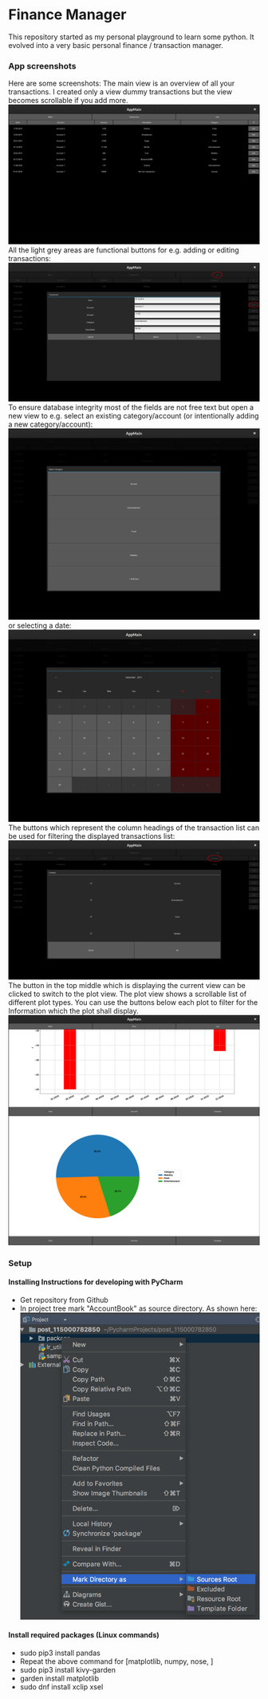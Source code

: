 # Finance Manager
This repository started as my personal playground to learn some python.
It evolved into a very basic personal finance / transaction manager.

### App screenshots
Here are some screenshots:
The main view is an overview of all your transactions. I created only a view dummy transactions but the view 
becomes scrollable if you add more.
![Image_Transaction_View](docu/screenshots/Transaction_View.png)
All the light grey areas are functional buttons for e.g. adding or editing transactions:
![Image_Create_Edit_Transaction](docu/screenshots/Create_Edit_Transaction.png)
To ensure database integrity most of the fields are not free text but open a new view to e.g. select an existing
category/account (or intentionally adding a new category/account):
![Image_Category_Selection](docu/screenshots/Category_Selection.png)
or selecting a date:
![Image_Date_Selection](docu/screenshots/Date_Selection.png)
The buttons which represent the column headings of the transaction list can be used for
filtering the displayed transactions list:
![Image_Filter_Transactions](docu/screenshots/Filter_Transactions.png)
The button in the top middle which is displaying the current view can be clicked to switch to the plot view. 
The plot view shows a scrollable list of different plot types. 
You can use the buttons below each plot to filter for the Information which the plot shall display.
![Image_Plot_View](docu/screenshots/Plot_View.png)

### Setup
#### Installing Instructions for developing with PyCharm

* Get repository from Github
* In project tree mark "AccountBook" as source directory. As shown here: 
![Image_PyCharm_Project_Setting](docu/screenshots/PyCharm_Project_Setting.png)

#### Install required packages (Linux commands)
* sudo pip3 install pandas
* Repeat the above command for [matplotlib, numpy, nose, ]
* sudo pip3 install kivy-garden
* garden install matplotlib
* sudo dnf install xclip xsel